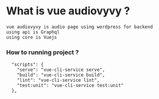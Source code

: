 # What is vue audiovyvy ?
```
vue audiovyvy is audio page using wordpress for backend
using api is Graphql
using core is Vuejs
```
### How to running project ?
```
  "scripts": {
    "serve": "vue-cli-service serve",
    "build": "vue-cli-service build",
    "lint": "vue-cli-service lint",
    "test:unit": "vue-cli-service test:unit"
  },
```
